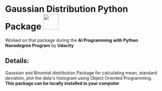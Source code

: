 <h1>Gaussian Distribution Python Package <img src="https://img.icons8.com/stickers/100/000000/normal-distribution-histogram.png" width=50/></h1>
Worked on that package during the <b>AI Programming with Python Nanodegree Program</b> by <b>Udacity</b>
<h2>Details: </h2>
Gaussian and Binomial distribution Package for calculating mean, standard deviation, plot the data's histogram using Object Oriented Programming.</br>
<b>This package can be locally installed in your computer</b>